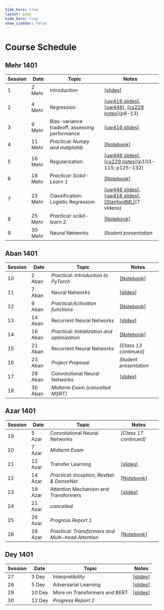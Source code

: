 ```yaml
---
hide_hero: true
layout: page
hide_hero: true
show_sidebar: false
---
```


# Course Schedule

## Mehr 1401

| Session 	| Date	| Topic | Notes |
|------|------|------|------|
| 1 | 2 Mehr | Introduction	| [[slides]](https://github.com/teias-courses/ml01/tree/main/slides/C1-Introduction.pdf)|
| 2 | 4 Mehr | Regression | [[uw416 slides]](https://courses.cs.washington.edu/courses/cse416/20su/files/lectures/lec1/1_regression_annotated.pdf), [[uw446]](https://courses.cs.washington.edu/courses/cse446/20wi/Lecture6/06_LinearRegression.pdf), [[cs229 notes]](https://cs229.stanford.edu/lectures-spring2022/main_notes.pdf)(p8-13) |
| 3 | 9 Mehr | Bias-variance tradeoff, assessing performance  | [[uw416 slides]](https://courses.cs.washington.edu/courses/cse416/20su/files/lectures/lec2/2_validation_annotated.pdf)|
| 4 | 11 Mehr  | _Practical: Numpy and matplotlib_ | [[Notebook]](https://github.com/teias-courses/ml01/blob/main/resources/Numpy_Matplotlib_Tutorial.ipynb) |
| 5 | 16 Mehr  | Regularization | [[uw446 slides]](https://courses.cs.washington.edu/courses/cse446/20wi/Lecture5/05_Evaluation.pdf), [[cs229 notes]](https://cs229.stanford.edu/lectures-spring2022/main_notes.pdf)(p103-115; p125-132)|
| 6 | 18 Mehr  | _Practical: Scikit-Learn 1_ | [[Notebook]](https://github.com/teias-courses/ml01/blob/main/resources/SKlearn_tutorial_1.ipynb) |
| 7 | 23 Mehr | Classification: Logistic Regression | [[uw446 slides]](https://courses.cs.washington.edu/courses/cse446/20wi/Lecture10/10_LogisticRegression.pdf), [[uw416 slides]](https://courses.cs.washington.edu/courses/cse416/20su/files/lectures/lec6/6_logistic_regression.pdf), [[StanfordML]](https://www.youtube.com/watch?v=-la3q9d7AKQ)(7 videos) |
| 8 | 25 Mehr | _Practical: scikit-learn 2_ | [[Notebook]](https://github.com/teias-courses/ml01/blob/main/resources/SKlearn_tutorial_2.ipynb) |
| 9 | 30 Mehr | Neural Networks | _Student presentation_|

## Aban 1401

| Session 	| Date	| Topic | Notes |
|------|------|------|------|
| 10 | 2 Aban | _Practical: Introduction to PyTorch_ | [[Notebook]](https://colab.research.google.com/github/phlippe/uvadlc_notebooks/blob/master/docs/tutorial_notebooks/tutorial2/Introduction_to_PyTorch.ipynb)|
| 11 | 7 Aban | Neural Networks | [[slides]](https://github.com/teias-courses/ml01/tree/main/slides/C51-Fundamentals_of_neural_networks.pdf)|
| 12 | 9 Aban | _Practical:Activation functions_ | [[Notebook]](https://uvadlc-notebooks.readthedocs.io/en/latest/tutorial_notebooks/tutorial3/Activation_Functions.html)|
| 13 | 14 Aban | Recurrent Neural Networks | [[slides]](https://github.com/teias-courses/ml01/tree/main/slides/C61-Recurrent_neural_networks.pdf)|
| 14 | 16 Aban | _Practical: Initialization and optimization_ | [[Notebook]](https://uvadlc-notebooks.readthedocs.io/en/latest/tutorial_notebooks/tutorial4/Optimization_and_Initialization.html)|
| 15 | 21 Aban | Recurrent Neural Networks | _[Class 13 continued]_|
| 16 | 23 Aban | _Project Proposal_  | _Student presentation_|
| 17 | 28 Aban | Convolutional Neural Networks | [[slides]](https://github.com/teias-courses/ml01/tree/main/slides/C71-ConvNets.pdf)|
| 18 | 30 Aban | _Midterm Exam (cancelled MSRT)_  ||

## Azar 1401

| Session 	| Date	| Topic | Notes |
|------|------|------|------|
| 19 | 5 Azar | Convolutional Neural Networks | _[Class 17 continued]_ |
| 20 | 7 Azar | _Midterm Exam_ ||
| 21 | 12 Azar | Transfer Learning | [[slides]](https://github.com/teias-courses/ml01/tree/main/slides/C81-Transfer_learning.pdf)|
| 22 | 14 Azar | _Practical: Inception, ResNet & DenseNet_ |[[Notebook]](https://uvadlc-notebooks.readthedocs.io/en/latest/tutorial_notebooks/tutorial5/Inception_ResNet_DenseNet.html)|
| 23 | 19 Azar | Attention Mechanism and Transformers |[[slides]](https://github.com/teias-courses/ml01/tree/main/slides/nlp_transformers.pdf)|
| 24 | 21 Azar | _cancelled_ ||
| 25 | 26 Azar | _Progress Report 1_ ||
| 26 | 28 Azar | _Practical: Transformers and Multi-head Attention_ | [[Notebook]](https://uvadlc-notebooks.readthedocs.io/en/latest/tutorial_notebooks/tutorial6/Transformers_and_MHAttention.html) |


## Dey 1401

| Session 	| Date	| Topic | Notes |
|------|------|------|------|
| 27 | 3 Dey | Interpretibility | [[slides]](https://github.com/teias-courses/ml01/tree/main/slides/C91-Interpretability.pdf)|
| 28 | 5 Dey | Adversarial Learning | [[slides]](https://github.com/teias-courses/ml01/tree/main/slides/C101-Adversarial_attacks_and_GANs.pdf) |
| 29 | 10 Dey | More on Transformers and BERT | [[slides]](https://github.com/teias-courses/ml01/tree/main/slides/C83-More_About_Transformers.pdf) |
| 30 | 12 Dey | _Progress Report 2_ ||




